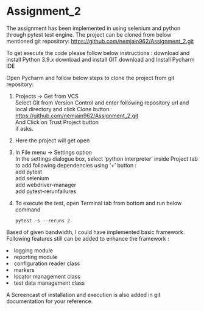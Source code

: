 # Assignment_2
The assignment has been implemented in using selenium and python through pytest test engine.
The project can be cloned from below mentioned git repository: 
https://github.com/nemjain962/Assignment_2.git

To get execute the code please follow below instructions :
download and install Python 3.9.x
download and install GIT
download and Install Pycharm IDE

Open Pycharm and follow below steps to clone the project from git repository:<br>
1. Projects → Get from VCS<br>
    Select Git from Version Control and enter following repository url and local directory and click Clone button.
                https://github.com/nemjain962/Assignment_2.git <br>
    And Click on Trust Project button<br> if asks.
    
2. Here the project will get open <br>
3. In File menu -> Settings option<br>
    In the settings dialogue box, select ‘python interpreter’ inside Project <project Name> tab to add following dependencies using ‘+’ button :
    <br>add pytest
    <br>add selenium
    <br>add webdriver-manager
    <br>add pytest-rerunfailures <br>
4. To execute the test, open Terminal tab from bottom  and run below command
   
    <code>pytest -s --reruns 2</code>

Based of given bandwidth, I could have implemented basic framework. Following features still can be added to enhance the framework :<br> 
    <li>logging module</li>
    <li>reporting module</li>
    <li>configuration reader class</li>
    <li>markers</li>
    <li>locator management class</li>
    <li>test data management class</li>
      
A Screencast of installation and execution is also added in git documentation for your reference.